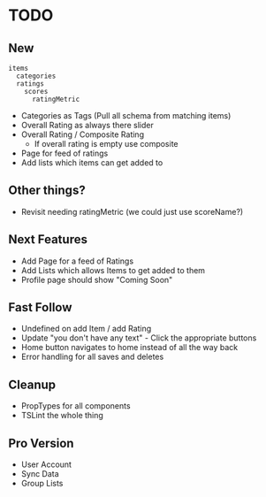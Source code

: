 # TODO

## New

```
items
  categories
  ratings
    scores
      ratingMetric
```

- Categories as Tags (Pull all schema from matching items)
- Overall Rating as always there slider
- Overall Rating / Composite Rating
  - If overall rating is empty use composite
- Page for feed of ratings
- Add lists which items can get added to

## Other things?

- Revisit needing ratingMetric (we could just use scoreName?)

## Next Features

- Add Page for a feed of Ratings
- Add Lists which allows Items to get added to them
- Profile page should show "Coming Soon"

## Fast Follow

- Undefined on add Item / add Rating
- Update "you don't have any text" - Click the appropriate buttons
- Home button navigates to home instead of all the way back
- Error handling for all saves and deletes

## Cleanup

- PropTypes for all components
- TSLint the whole thing

## Pro Version

- User Account
- Sync Data
- Group Lists
